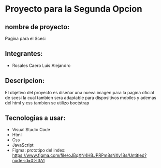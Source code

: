 # Proyecto para la Segunda Opcion

## nombre de proyecto: 
  Pagina para el Scesi
## Integrantes:
- Rosales Caero Luis Alejandro
## Descripcion:
  El objetivo del proyecto es diseñar una nueva imagen para la pagina oficial de scesi la cual tambien sera adaptable para dispositivos mobiles y ademas del html y css tambien se utilizo bootstrap 
## Tecnologias a usar:
- Visual Studio Code
- Html
- Css
- JavaScript
- Figma: 
	prototipo del index: https://www.figma.com/file/oJBqXN4HBJPRPm8sNXv18s/Untitled?node-id=0%3A1
